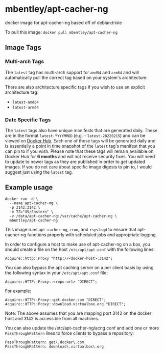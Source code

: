 # mbentley/apt-cacher-ng

docker image for apt-cacher-ng
based off of debian:trixie

To pull this image:
`docker pull mbentley/apt-cacher-ng`

## Image Tags

### Multi-arch Tags

The `latest` tag has multi-arch support for `amd64` and `arm64` and will automatically pull the correct tag based on your system's architecture.

There are also architecture specific tags if you wish to use an explicit architecture tag:

* `latest-amd64`
* `latest-arm64`

### Date Specific Tags

The `latest` tags also have unique manifests that are generated daily.  These are in the format `latest-YYYYMMDD` (e.g. - `latest-20220215`) and can be viewed on [Docker Hub](https://hub.docker.com/repository/docker/mbentley/apt-cacher-ng/tags?page=1&ordering=last_updated&name=latest-20).  Each one of these tags will be generated daily and is essentially a point in time snapshot of the `latest` tag's manifest that you can pin to if you wish.  Please note that these tags will remain available on Docker Hub for __6 months__ and will not receive security fixes.  You will need to update to newer tags as they are published in order to get updated images.  If you do not care about specific image digests to pin to, I would suggest just using the `latest` tag.

## Example usage

```
docker run -d \
  --name apt-cacher-ng \
  -p 3142:3142 \
  -e TZ="US/Eastern" \
  -v /data/apt-cacher-ng:/var/cache/apt-cacher-ng \
  mbentley/apt-cacher-ng
```

This image runs `apt-cacher-ng`, `cron`, and `rsyslogd` to ensure that apt-cacher-ng functions properly with scheduled jobs and appropriate logging.

In order to configure a host to make use of apt-cacher-ng on a box, you should create a file on the host `/etc/apt/apt.conf` with the following lines:

```
Acquire::http::Proxy "http://<docker-host>:3142";
```

You can also bypass the apt caching server on a per client basis by using the following syntax in your `/etc/apt/apt.conf` file:

```
Acquire::HTTP::Proxy::<repo-url> "DIRECT";
```

For example:

```
Acquire::HTTP::Proxy::get.docker.com "DIRECT";
Acquire::HTTP::Proxy::download.virtualbox.org "DIRECT";
```

Note:  The above assumes that you are mapping port 3142 on the docker host and 3142 is accessible from all machines.

You can also update the /etc/apt-cacher-ng/acng.conf and add one or more `PassThroughPattern` lines to force clients to bypass a repository:

```
PassThroughPattern: get\.docker\.com
PassThroughPattern: download\.virtualbox\.org
```
